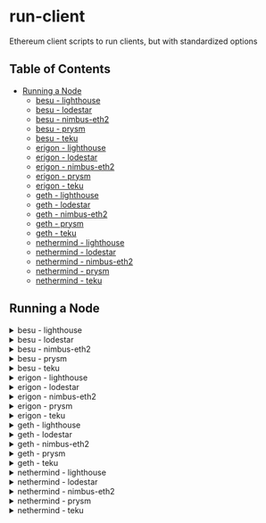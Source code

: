 # run-client
Ethereum client scripts to run clients, but with standardized options

## Table of Contents
- [Running a Node](#running-a-node)
  - [besu - lighthouse](#besu---lighthouse)
  - [besu - lodestar](#besu---lodestar)
  - [besu - nimbus-eth2](#besu---nimbus-eth2)
  - [besu - prysm](#besu---prysm)
  - [besu - teku](#besu---teku)
  - [erigon - lighthouse](#erigon---lighthouse)
  - [erigon - lodestar](#erigon---lodestar)
  - [erigon - nimbus-eth2](#erigon---nimbus-eth2)
  - [erigon - prysm](#erigon---prysm)
  - [erigon - teku](#erigon---teku)
  - [geth - lighthouse](#geth---lighthouse)
  - [geth - lodestar](#geth---lodestar)
  - [geth - nimbus-eth2](#geth---nimbus-eth2)
  - [geth - prysm](#geth---prysm)
  - [geth - teku](#geth---teku)
  - [nethermind - lighthouse](#nethermind---lighthouse)
  - [nethermind - lodestar](#nethermind---lodestar)
  - [nethermind - nimbus-eth2](#nethermind---nimbus-eth2)
  - [nethermind - prysm](#nethermind---prysm)
  - [nethermind - teku](#nethermind---teku)

## Running a Node 

<details>
  <summary>besu - lighthouse</summary>

  Open two terminals and execute the following commands:

  Terminal 1:
  ```bash 
  bash run-client.sh --network mainnet --consensus-client lighthouse --execution-client besu --run execution 
  ```

  Terminal 2:
  ```bash
  bash run-client.sh --network mainnet --consensus-client lighthouse --execution-client besu --run consensus 
  ```
</details>

<details>
  <summary>besu - lodestar</summary>

  Open two terminals and execute the following commands:

  Terminal 1:
  ```bash 
  bash run-client.sh --network mainnet --consensus-client lodestar --execution-client besu --run execution 
  ```

  Terminal 2:
  ```bash
  bash run-client.sh --network mainnet --consensus-client lodestar --execution-client besu --run consensus 
  ```
</details>

<details>
  <summary>besu - nimbus-eth2</summary>

  Open two terminals and execute the following commands:

  Terminal 1:
  ```bash 
  bash run-client.sh --network mainnet --consensus-client nimbus-eth2 --execution-client besu --run execution 
  ```

  Terminal 2:
  ```bash
  bash run-client.sh --network mainnet --consensus-client nimbus-eth2 --execution-client besu --run consensus 
  ```
</details>

<details>
  <summary>besu - prysm</summary>

  Open two terminals and execute the following commands:

  Terminal 1:
  ```bash 
  bash run-client.sh --network mainnet --consensus-client prysm --execution-client besu --run execution 
  ```

  Terminal 2:
  ```bash
  bash run-client.sh --network mainnet --consensus-client prysm --execution-client besu --run consensus 
  ```
</details>

<details>
  <summary>besu - teku</summary>

  Open two terminals and execute the following commands:

  Terminal 1:
  ```bash 
  bash run-client.sh --network mainnet --consensus-client teku --execution-client besu --run execution 
  ```

  Terminal 2:
  ```bash
  bash run-client.sh --network mainnet --consensus-client teku --execution-client besu --run consensus 
  ```
</details>

<details>
  <summary>erigon - lighthouse</summary>

  Open two terminals and execute the following commands:

  Terminal 1:
  ```bash 
  bash run-client.sh --network mainnet --consensus-client lighthouse --execution-client erigon --run execution 
  ```

  Terminal 2:
  ```bash
  bash run-client.sh --network mainnet --consensus-client lighthouse --execution-client erigon --run consensus 
  ```
</details>

<details>
  <summary>erigon - lodestar</summary>

  Open two terminals and execute the following commands:

  Terminal 1:
  ```bash 
  bash run-client.sh --network mainnet --consensus-client lodestar --execution-client erigon --run execution 
  ```

  Terminal 2:
  ```bash
  bash run-client.sh --network mainnet --consensus-client lodestar --execution-client erigon --run consensus 
  ```
</details>

<details>
  <summary>erigon - nimbus-eth2</summary>

  Open two terminals and execute the following commands:

  Terminal 1:
  ```bash 
  bash run-client.sh --network mainnet --consensus-client nimbus-eth2 --execution-client erigon --run execution 
  ```

  Terminal 2:
  ```bash
  bash run-client.sh --network mainnet --consensus-client nimbus-eth2 --execution-client erigon --run consensus 
  ```
</details>

<details>
  <summary>erigon - prysm</summary>

  Open two terminals and execute the following commands:

  Terminal 1:
  ```bash 
  bash run-client.sh --network mainnet --consensus-client prysm --execution-client erigon --run execution 
  ```

  Terminal 2:
  ```bash
  bash run-client.sh --network mainnet --consensus-client prysm --execution-client erigon --run consensus 
  ```
</details>

<details>
  <summary>erigon - teku</summary>

  Open two terminals and execute the following commands:

  Terminal 1:
  ```bash 
  bash run-client.sh --network mainnet --consensus-client teku --execution-client erigon --run execution 
  ```

  Terminal 2:
  ```bash
  bash run-client.sh --network mainnet --consensus-client teku --execution-client erigon --run consensus 
  ```
</details>

<details>
  <summary>geth - lighthouse</summary>

  Open two terminals and execute the following commands:

  Terminal 1:
  ```bash 
  bash run-client.sh --network mainnet --consensus-client lighthouse --execution-client geth --run execution 
  ```

  Terminal 2:
  ```bash
  bash run-client.sh --network mainnet --consensus-client lighthouse --execution-client geth --run consensus 
  ```
</details>

<details>
  <summary>geth - lodestar</summary>

  Open two terminals and execute the following commands:

  Terminal 1:
  ```bash 
  bash run-client.sh --network mainnet --consensus-client lodestar --execution-client geth --run execution 
  ```

  Terminal 2:
  ```bash
  bash run-client.sh --network mainnet --consensus-client lodestar --execution-client geth --run consensus 
  ```
</details>

<details>
  <summary>geth - nimbus-eth2</summary>

  Open two terminals and execute the following commands:

  Terminal 1:
  ```bash 
  bash run-client.sh --network mainnet --consensus-client nimbus-eth2 --execution-client geth --run execution 
  ```

  Terminal 2:
  ```bash
  bash run-client.sh --network mainnet --consensus-client nimbus-eth2 --execution-client geth --run consensus 
  ```
</details>

<details>
  <summary>geth - prysm</summary>

  Open two terminals and execute the following commands:

  Terminal 1:
  ```bash 
  bash run-client.sh --network mainnet --consensus-client prysm --execution-client geth --run execution 
  ```

  Terminal 2:
  ```bash
  bash run-client.sh --network mainnet --consensus-client prysm --execution-client geth --run consensus 
  ```
</details>

<details>
  <summary>geth - teku</summary>

  Open two terminals and execute the following commands:

  Terminal 1:
  ```bash 
  bash run-client.sh --network mainnet --consensus-client teku --execution-client geth --run execution 
  ```

  Terminal 2:
  ```bash
  bash run-client.sh --network mainnet --consensus-client teku --execution-client geth --run consensus 
  ```
</details>

<details>
  <summary>nethermind - lighthouse</summary>

  Open two terminals and execute the following commands:

  Terminal 1:
  ```bash 
  bash run-client.sh --network mainnet --consensus-client lighthouse --execution-client nethermind --run execution 
  ```

  Terminal 2:
  ```bash
  bash run-client.sh --network mainnet --consensus-client lighthouse --execution-client nethermind --run consensus 
  ```
</details>

<details>
  <summary>nethermind - lodestar</summary>

  Open two terminals and execute the following commands:

  Terminal 1:
  ```bash 
  bash run-client.sh --network mainnet --consensus-client lodestar --execution-client nethermind --run execution 
  ```

  Terminal 2:
  ```bash
  bash run-client.sh --network mainnet --consensus-client lodestar --execution-client nethermind --run consensus 
  ```
</details>

<details>
  <summary>nethermind - nimbus-eth2</summary>

  Open two terminals and execute the following commands:

  Terminal 1:
  ```bash 
  bash run-client.sh --network mainnet --consensus-client nimbus-eth2 --execution-client nethermind --run execution 
  ```

  Terminal 2:
  ```bash
  bash run-client.sh --network mainnet --consensus-client nimbus-eth2 --execution-client nethermind --run consensus 
  ```
</details>

<details>
  <summary>nethermind - prysm</summary>

  Open two terminals and execute the following commands:

  Terminal 1:
  ```bash 
  bash run-client.sh --network mainnet --consensus-client prysm --execution-client nethermind --run execution 
  ```

  Terminal 2:
  ```bash
  bash run-client.sh --network mainnet --consensus-client prysm --execution-client nethermind --run consensus 
  ```
</details>

<details>
  <summary>nethermind - teku</summary>

  Open two terminals and execute the following commands:

  Terminal 1:
  ```bash 
  bash run-client.sh --network mainnet --consensus-client teku --execution-client nethermind --run execution 
  ```

  Terminal 2:
  ```bash
  bash run-client.sh --network mainnet --consensus-client teku --execution-client nethermind --run consensus 
  ```
</details>